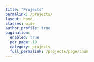 ```yaml
---
title: "Projects"
permalink: /projects/
layout: home
classes: wide
author_profile: true
pagination:
  enabled: true
  per_page: 10
  category: projects
  full_permalink: /projects/page/:num
---
```

